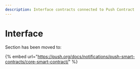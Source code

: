 ```yaml
---
description: Interface contracts connected to Push Contract
---
```


# Interface

Section has been moved to:

{% embed url="https://push.org/docs/notifications/push-smart-contracts/core-smart-contract/" %}
